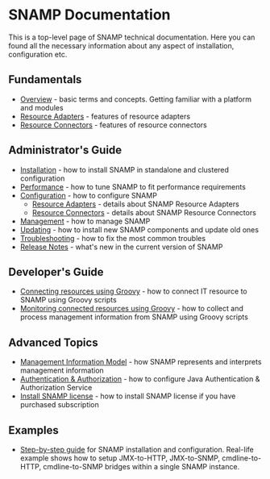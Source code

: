SNAMP Documentation
====
This is a top-level page of SNAMP technical documentation. Here you can found all the necessary information about any aspect of installation, configuration etc.

## Fundamentals

* [Overview](overview.md) - basic terms and concepts. Getting familiar with a platform and modules
* [Resource Adapters](adapters/introduction.md) - features of resource adapters
* [Resource Connectors](connectors/introduction.md) - features of resource connectors

## Administrator's Guide

* [Installation](installation.md) - how to install SNAMP in standalone and clustered configuration
* [Performance](performance.md) - how to tune SNAMP to fit performance requirements
* [Configuration](configuration.md) - how to configure SNAMP
  * [Resource Adapters](adapters/introduction.md) - details about SNAMP Resource Adapters
  * [Resource Connectors](connectors/introduction.md) - details about SNAMP Resource Connectors
* [Management](mgmt.md) - how to manage SNAMP
* [Updating](updating.md) - how to install new SNAMP components and update old ones
* [Troubleshooting](troubleshooting.md) - how to fix the most common troubles
* [Release Notes](ReleaseNotes.md) - what's new in the current version of SNAMP

## Developer's Guide

* [Connecting resources using Groovy](connectors/groovy-connector.md) - how to connect IT resource to SNAMP using Groovy scripts
* [Monitoring connected resources using Groovy](adapters/groovy-adapter.md) - how to collect and process management information from SNAMP using Groovy scripts

## Advanced Topics

* [Management Information Model](inform_model.md) - how SNAMP represents and interprets management information
* [Authentication & Authorization](jaas.md) - how to configure Java Authentication & Authorization Service
* [Install SNAMP license](install-license.md) - how to install SNAMP license if you have purchased subscription

## Examples
* [Step-by-step guide](examples/complete-example.md) for SNAMP installation and configuration. Real-life example shows how to setup JMX-to-HTTP, JMX-to-SNMP, cmdline-to-HTTP, cmdline-to-SNMP bridges within a single SNAMP instance.
